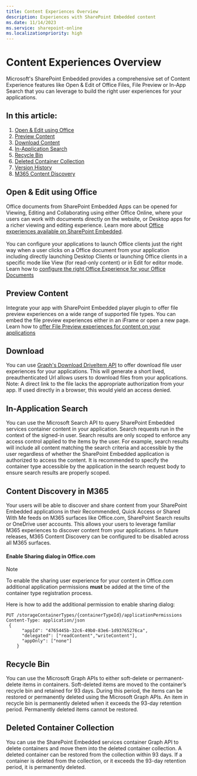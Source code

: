 ```yaml
---
title: Content Experiences Overview 
description: Experiences with SharePoint Embedded content
ms.date: 11/14/2023
ms.service: sharepoint-online
ms.localizationpriority: high
---
```


# Content Experiences Overview 
Microsoft's SharePoint Embedded provides a comprehensive set of Content Experience features like Open & Edit of Office Files, File Preview or In-App Search that you can leverage to build the right user experiences for your applications. 

## In this article:

1. [Open & Edit using Office](#Open-&-Edit-using-Office)
2. [Preview Content](#Preview-Content)
3. [Download Content](#Download)
4. [In-Application Search](#In-Application-Search)
5. [Recycle Bin](#Recycle-Bin)
6. [Deleted Container Collection](#Deleted-Container-Collection)
7. [Version History](#Version-History)
8. [M365 Content Discovery](#Content-Discovery-in-M365) 

## Open & Edit using Office 
Office documents from SharePoint Embedded Apps can be opened for Viewing, Editing and Collaborating using either Office Online, where your users can work with documents directly on the website, or Desktop apps for a richer viewing and editing experience. Learn more about [Office experiences available on SharePoint Embedded](./office-experience.md). <br/><br/> You can configure your applications to launch Office clients just the right way  when a user clicks on a Office document from your application including directly launching Desktop Clients or launching Office clients in a specific mode like View (for read-only content) or in Edit for editor mode. Learn how to [configure the right Office Experience for your Office Documents](../../tutorials/launch-experience.md) 

## Preview Content 
Integrate your app with SharePoint Embedded player plugin to offer file preview experiences on a wide range of supported file types. You can embed the file preview experiences either in an iFrame or open a new page. Learn how to [offer File Preview experiences for content on your applications](../../tutorials/using-file-preview.md)  
                                                                            
## Download
You can use [Graph's Download DriveItem API](https://learn.microsoft.com/en-us/graph/api/driveitem-get-content) to offer download file user experiences for your applications. This will generate  a short lived, preauthenticated Url allows users to download files from your applications. Note: A direct link to the file lacks the appropriate authorization from your app. If used directly in a browser, this would yield an access denied.

## In-Application Search
You can use the Microsoft Search API to query SharePoint Embedded services container content in your application. Search requests run in the context of the signed-in user. Search results are only scoped to enforce any access control applied to the items by the user. For example, search results will include all content matching the search criteria and accessible by the user regardless of whether the SharePoint Embedded application is authorized to access the content. It is recommended to specify the container type accessible by the application in the search request body to ensure search results are properly scoped. 

## Content Discovery in M365
Your users will be able to discover and share content from your SharePoint Embedded applications in their Recommended, Quick Access or Shared With Me feeds on M365 surfaces like Office.com, SharePoint Search results or OneDrive user accounts. This allows your users to leverage  familiar M365 experiences to discover content from your applications. In future releases, M365 Content Discovery can be configured to be disabled across all M365 surfaces.

#### Enable Sharing dialog in Office.com
> [!Note]
> To enable the sharing user experience for your content in Office.com additional application permissions **must** be added at the time of the container type registration process. 
>
Here is how to add the additional permission to enable sharing dialog: 

    PUT /storageContainerTypes/{containerTypeId}/applicationPermissions
    Content-Type: application/json
     {
          "appId": "4765445b-32c6-49b0-83e6-1d93765276ca",
          "delegated": ["readContent","writeContent"],
          "appOnly": ["none"]
        }

## Recycle Bin
You can use the Microsoft Graph APIs to either soft-delete or permanent-delete items in containers. Soft-deleted items are moved to the container’s recycle bin and retained for 93 days. During this period, the items can be restored or permanently deleted using the Microsoft Graph APIs. An item in recycle bin is permanently deleted when it exceeds the 93-day retention period. Permanently deleted items cannot be restored.

## Deleted Container Collection
You can use the SharePoint Embedded services container Graph API to delete containers and move them into the deleted container collection. A deleted container can be restored from the collection within 93 days. If a container is deleted from the collection, or it exceeds the 93-day retention period, it is permanently deleted.  
